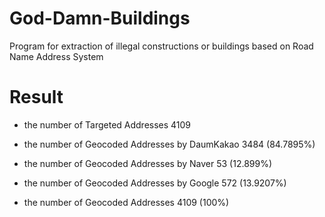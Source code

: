 # God-Damn-Buildings
Program for extraction of illegal constructions or buildings based on Road Name Address System

# Result
- the number of Targeted Addresses               4109

- the number of Geocoded Addresses by DaumKakao  3484  (84.7895%)

- the number of Geocoded Addresses by Naver      53    (12.899%)

- the number of Geocoded Addresses by Google     572   (13.9207%)

- the number of Geocoded Addresses               4109  (100%)
